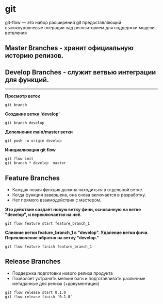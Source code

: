 # git
git-flow — это набор расширений git предоставляющий высокоуровневые операции над репозиторием для поддержки модели ветвления

## Master Branches  -  хранит официальную историю релизов.
## Develop Branches  - служит ветвью интеграции для функций.
----
**Просмотр веток**
```
git branch
```
**Создание ветки 'develop'**
```
git branch develop
```
**Дополнение main/master ветки**
```
git push -u origin develop
```
**Инициализация git flow**
```
git flow init
git branch * develop  master
```

## Feature Branches  
  - Каждая новая функция должна находиться в отдельной ветке. 
  - Когда функция завершена, она снова включается в разработку. 
  - Нет прямого взаимодействия  с мастером.

**Это действие создаёт новую ветку фичи, основанную на ветке "develop", и переключается на неё.**
```
git flow feature start feature_branch_1
```
**Слияние ветки feature_branch_1 в "develop".
Удаление ветки фичи.
Переключение обратно на ветку "develop."**
```
git flow feature finish feature_branch_1
```
## Release Branches
  - Поддержка подготовки нового релиза продукта
  - Позволяет устранять мелкие баги и подготавливать различные метаданные для релиза (+документация)

```
git flow release start 0.1.0
git flow release finish '0.1.0'
```
